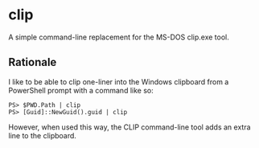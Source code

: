 # clip

A simple command-line replacement for the MS-DOS clip.exe tool.

## Rationale

I like to be able to clip one-liner into the Windows clipboard from a PowerShell prompt with a command like so:

```PS
PS> $PWD.Path | clip
PS> [Guid]::NewGuid().guid | clip

```

However, when used this way, the CLIP command-line tool adds an extra line to the clipboard.